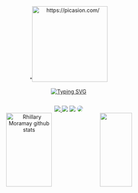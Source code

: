 
<div align="center"> "<a href="https://picasion.com/"><img src="https://i.picasion.com/pic92/e5f3c17bb52b14b5fe090fd1b22b8a49.gif" width="200" height="200" border="0" alt="https://picasion.com/" /></a><br />

  [![Typing SVG](https://readme-typing-svg.herokuapp.com/?color=ff91a4&size=35&center=true&vCenter=true&width=1000&lines=Eae!+Prazer+me+chamo+Rhillary+Moramay;Sou+Poliglota+e+estudante+de+ADS;Sejam+Muito+Bem+Vindos(a)!!!;Bora+Codar!+:%29)](https://git.io/typing-svg)
  ## 
 


 <div align="center"> 
<a href="https://instagram.com/rhillary_may?igshid=MzNlNGNkZWQ4Mg==" target="_blank"><img src="https://img.shields.io/badge/-Instagram-%23E4405F?style=for-the-badge&logo=instagram&logoColor=white"</a>
<a href="https://www.youtube.com/channel/UCeRuU9ngE5YNPMFSXiX4YoQ" target="_blank"><img src="https://img.shields.io/badge/YouTube-FF0000?style=for-the-badge&logo=youtube&logoColor=white" target="_blank"></a>
<a href = "https://mail.google.com/mail/u/1/?ogbl#inbox"> <img src="https://img.shields.io/badge/-Gmail-%23333?style=for-the-badge&logo=gmail&logoColor=white" target="_blank"></a>
<a href="https://www.linkedin.com/in/rhillary-moramay-499366245" target="_blank"><img src="https://img.shields.io/badge/-LinkedIn-%230077B5?style=for-the-badge&logo=linkedin&logoColor=white" style="border-radius: 30px" target="_blank"></a> 
 </div>


<div align="center">  
  <img width="49%" height="195px" src="https://github-readme-stats.vercel.app/api?username=rhillarymay&show_icons=true&count_private=true&hide_border=true&title_color=ff91a4&icon_color=ff91a4&text_color=c9d1d9&bg_color=0d1117" alt="Rhillary Moramay github stats" /> 
  <img width="41%" height="195px" src="https://github-readme-stats.vercel.app/api/top-langs/?username=rhillarymay&layout=compact&hide_border=true&title_color=ff91a4&text_color=ff91a4&bg_color=0d1117" />
</div>
